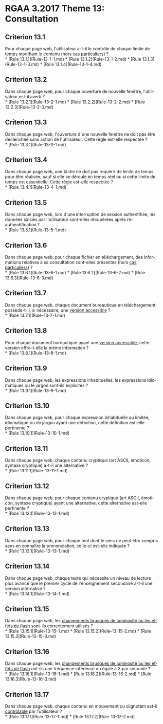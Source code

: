 
# RGAA 3.2017 Theme 13: Consultation

## Criterion 13.1
<div lang="fr">Pour chaque page web, l'utilisateur a-t-il le contr&#xF4;le de chaque limite de temps modifiant le contenu (hors <a href="http://references.modernisation.gouv.fr/rgaa-accessibilite/cas-particuliers.html#cp-13-1" title="Cas particuliers pour le crit&#xE8;re 13.1">cas particuliers</a>)&nbsp;?</div>
* [Rule 13.1.1](Rule-13-1-1.md)
* [Rule 13.1.2](Rule-13-1-2.md)
* [Rule 13.1.3](Rule-13-1-3.md)
* [Rule 13.1.4](Rule-13-1-4.md)

## Criterion 13.2
<div lang="fr">Dans chaque page web, pour chaque ouverture de nouvelle fen&#xEA;tre, l'utilisateur est-il averti&nbsp;?</div>
* [Rule 13.2.1](Rule-13-2-1.md)
* [Rule 13.2.2](Rule-13-2-2.md)
* [Rule 13.2.3](Rule-13-2-3.md)

## Criterion 13.3
<div lang="fr">Dans chaque page web, l'ouverture d'une nouvelle fen&#xEA;tre ne doit pas &#xEA;tre d&#xE9;clench&#xE9;e sans action de l'utilisateur. Cette r&#xE8;gle est-elle respect&#xE9;e&nbsp;?</div>
* [Rule 13.3.1](Rule-13-3-1.md)

## Criterion 13.4
<div lang="fr">Dans chaque page web, une t&#xE2;che ne doit pas requ&#xE9;rir de limite de temps pour &#xEA;tre r&#xE9;alis&#xE9;e, sauf si elle se d&#xE9;roule en temps r&#xE9;el ou si cette limite de temps est essentielle. Cette r&#xE8;gle est-elle respect&#xE9;e&nbsp;?</div>
* [Rule 13.4.1](Rule-13-4-1.md)

## Criterion 13.5
<div lang="fr">Dans chaque page web, lors d'une interruption de session authentifi&#xE9;e, les donn&#xE9;es saisies par l'utilisateur sont-elles r&#xE9;cup&#xE9;r&#xE9;es apr&#xE8;s r&#xE9;-authentification&nbsp;?</div>
* [Rule 13.5.1](Rule-13-5-1.md)

## Criterion 13.6
<div lang="fr">Dans chaque page web, pour chaque fichier en t&#xE9;l&#xE9;chargement, des informations relatives &#xE0; sa consultation sont-elles pr&#xE9;sentes (hors <a href="http://references.modernisation.gouv.fr/rgaa-accessibilite/cas-particuliers.html#cp-13-6" title="Cas particuliers pour le crit&#xE8;re 13.6">cas particuliers</a>)&nbsp;?</div>
* [Rule 13.6.1](Rule-13-6-1.md)
* [Rule 13.6.2](Rule-13-6-2.md)
* [Rule 13.6.3](Rule-13-6-3.md)

## Criterion 13.7
<div lang="fr">Dans chaque page web, chaque document bureautique en t&#xE9;l&#xE9;chargement poss&#xE8;de-t-il, si n&#xE9;cessaire, une <a href="http://references.modernisation.gouv.fr/rgaa-accessibilite/glossaire.html#version-accessible-document">version accessible</a>&nbsp;?</div>
* [Rule 13.7.1](Rule-13-7-1.md)

## Criterion 13.8
<div lang="fr">Pour chaque document bureautique ayant une <a href="http://references.modernisation.gouv.fr/rgaa-accessibilite/glossaire.html#version-accessible-document">version accessible</a>, cette version offre-t-elle la m&#xEA;me information&nbsp;?</div>
* [Rule 13.8.1](Rule-13-8-1.md)

## Criterion 13.9
<div lang="fr">Dans chaque page web, les expressions inhabituelles, les expressions idiomatiques ou le jargon sont-ils explicit&#xE9;s&nbsp;?</div>
* [Rule 13.9.1](Rule-13-9-1.md)

## Criterion 13.10
<div lang="fr">Dans chaque page web, pour chaque expression inhabituelle ou limit&#xE9;e, idiomatique ou de jargon ayant une d&#xE9;finition, cette d&#xE9;finition est-elle pertinente&nbsp;?</div>
* [Rule 13.10.1](Rule-13-10-1.md)

## Criterion 13.11
<div lang="fr">Dans chaque page web, chaque contenu cryptique (art ASCII, &#xE9;moticon, syntaxe cryptique) a-t-il une alternative&nbsp;?</div>
* [Rule 13.11.1](Rule-13-11-1.md)

## Criterion 13.12
<div lang="fr">Dans chaque page web, pour chaque contenu cryptique (art ASCII, &#xE9;moticon, syntaxe cryptique) ayant une alternative, cette alternative est-elle pertinente&nbsp;?</div>
* [Rule 13.12.1](Rule-13-12-1.md)

## Criterion 13.13
<div lang="fr">Dans chaque page web, pour chaque mot dont le sens ne peut &#xEA;tre compris sans en conna&#xEE;tre la prononciation, celle-ci est-elle indiqu&#xE9;e&nbsp;?</div>
* [Rule 13.13.1](Rule-13-13-1.md)

## Criterion 13.14
<div lang="fr">Dans chaque page web, chaque texte qui n&#xE9;cessite un niveau de lecture plus avanc&#xE9; que le premier cycle de l'enseignement secondaire a-t-il une version alternative&nbsp;?</div>
* [Rule 13.14.1](Rule-13-14-1.md)

## Criterion 13.15
<div lang="fr">Dans chaque page web, les <a href="http://references.modernisation.gouv.fr/rgaa-accessibilite/glossaire.html#changements-brusques-de-luminosite">changements brusques de luminosit&#xE9; ou les effets de flash</a> sont-ils correctement utilis&#xE9;s&nbsp;?</div>
* [Rule 13.15.1](Rule-13-15-1.md)
* [Rule 13.15.2](Rule-13-15-2.md)
* [Rule 13.15.3](Rule-13-15-3.md)

## Criterion 13.16
<div lang="fr">Dans chaque page web, les <a href="http://references.modernisation.gouv.fr/rgaa-accessibilite/glossaire.html#changements-brusques-de-luminosite">changements brusques de luminosit&#xE9; ou les effets de flash</a> ont-ils une fr&#xE9;quence inf&#xE9;rieure ou &#xE9;gale &#xE0; 3 par seconde&nbsp;?</div>
* [Rule 13.16.1](Rule-13-16-1.md)
* [Rule 13.16.2](Rule-13-16-2.md)
* [Rule 13.16.3](Rule-13-16-3.md)

## Criterion 13.17
<div lang="fr">Dans chaque page web, chaque contenu en mouvement ou clignotant est-il <a href="http://references.modernisation.gouv.fr/rgaa-accessibilite/glossaire.html#controle-mouvement">contr&#xF4;lable</a> par l'utilisateur&nbsp;?</div>
* [Rule 13.17.1](Rule-13-17-1.md)
* [Rule 13.17.2](Rule-13-17-2.md)


